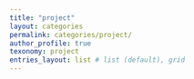 ```yaml
---
title: "project"
layout: categories
permalink: categories/project/
author_profile: true
texonomy: project
entries_layout: list # list (default), grid
---
```

